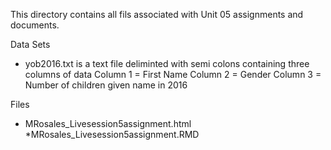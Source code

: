 This directory contains all fils associated with Unit 05 assignments and documents.

Data Sets
* yob2016.txt is a text file deliminted with semi colons containing three columns of data
    Column 1 = First Name
    Column 2 = Gender
    Column 3 = Number of children given name in 2016

Files
* MRosales_Livesession5assignment.html
*MRosales_Livesession5assignment.RMD
